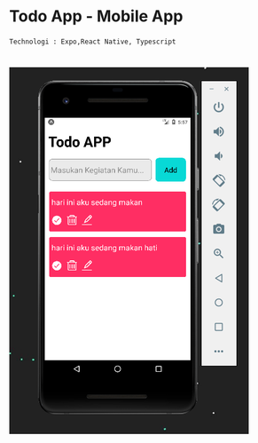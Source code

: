# Todo App - Mobile App

`Technologi : Expo,React Native, Typescript`

# ![Preview](img/Capture.PNG)
